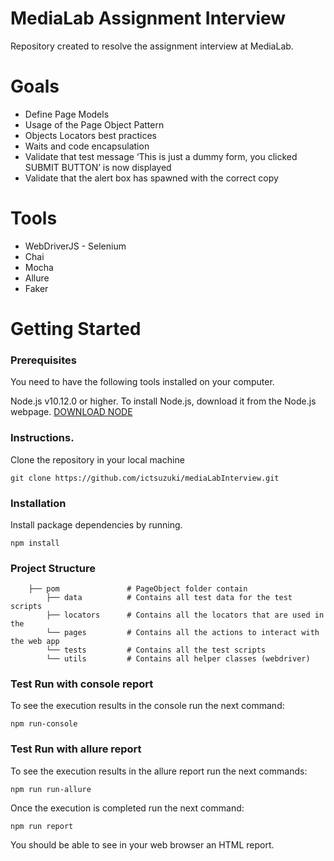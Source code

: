 # MediaLab Assignment Interview
Repository created to resolve the assignment interview at MediaLab.

# Goals

* Define Page Models
* Usage of the Page Object Pattern
* Objects Locators best practices
* Waits and code encapsulation
* Validate that test message ‘This is just a dummy form, you clicked SUBMIT BUTTON’ is
  now displayed
* Validate that the alert box has spawned with the correct copy

# Tools

* WebDriverJS - Selenium
* Chai
* Mocha
* Allure
* Faker  


# Getting Started

### Prerequisites

You need to have the following tools installed on your computer.

Node.js v10.12.0 or higher.
To install Node.js, download it from the Node.js webpage.
[DOWNLOAD NODE](https://nodejs.org/en/download/)

### Instructions.
Clone the repository in your local machine
```
git clone https://github.com/ictsuzuki/mediaLabInterview.git
```

### Installation
Install package dependencies by running.

```npm install```

### Project Structure
```
    ├── pom               # PageObject folder contain
        ├── data          # Contains all test data for the test scripts
        ├── locators      # Contains all the locators that are used in the
        └── pages         # Contains all the actions to interact with the web app
        └── tests         # Contains all the test scripts
        └── utils         # Contains all helper classes (webdriver)

```


### Test Run with console report

To see the execution results in the console run the next command:
```
npm run-console
```
### Test Run with allure report
To see the execution results in the allure report run the next commands:
```
npm run run-allure
```

Once the execution is completed run the next command:
```
npm run report
```

You should be able to see in your web browser an HTML report. 